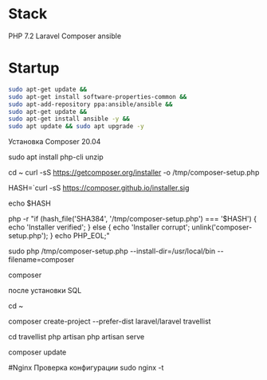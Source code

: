 # Stack
PHP 7.2
Laravel
Composer
ansible


# Startup

```bash
sudo apt-get update &&
sudo apt-get install software-properties-common &&
sudo apt-add-repository ppa:ansible/ansible &&
sudo apt-get update &&
sudo apt-get install ansible -y &&
sudo apt update && sudo apt upgrade -y
```

Установка Composer 20.04

sudo apt install php-cli unzip

cd ~
curl -sS https://getcomposer.org/installer -o /tmp/composer-setup.php

HASH=`curl -sS https://composer.github.io/installer.sig

echo $HASH

php -r "if (hash_file('SHA384', '/tmp/composer-setup.php') === '$HASH') { echo 'Installer verified'; } else { echo 'Installer corrupt'; unlink('composer-setup.php'); } echo PHP_EOL;"

sudo php /tmp/composer-setup.php --install-dir=/usr/local/bin --filename=composer

composer

после установки SQL

cd ~

composer create-project --prefer-dist laravel/laravel travellist

cd travellist
php artisan
php artisan serve

composer update

#Nginx
Проверка конфигурации
sudo nginx -t

